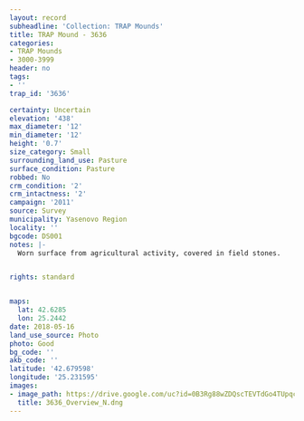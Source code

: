 ```yaml
---
layout: record
subheadline: 'Collection: TRAP Mounds'
title: TRAP Mound - 3636
categories:
- TRAP Mounds
- 3000-3999
header: no
tags:
- ''
trap_id: '3636'

certainty: Uncertain
elevation: '438'
max_diameter: '12'
min_diameter: '12'
height: '0.7'
size_category: Small
surrounding_land_use: Pasture
surface_condition: Pasture
robbed: No
crm_condition: '2'
crm_intactness: '2'
campaign: '2011'
source: Survey
municipality: Yasenovo Region
locality: ''
bgcode: DS001
notes: |-
  Worn surface from agricultural activity, covered in field stones.


rights: standard


maps:
  lat: 42.6285
  lon: 25.2442
date: 2018-05-16
land_use_source: Photo
photo: Good
bg_code: ''
akb_code: ''
latitude: '42.679598'
longitude: '25.231595'
images:
- image_path: https://drive.google.com/uc?id=0B3Rg88wZDQscTEVTdGo4TUpqcU0
  title: 3636_Overview_N.dng
---
```

